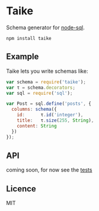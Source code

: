 # Taike

Schema generator for [node-sql](https://github.com/brianc/node-sql).

```
npm install taike
```

## Example
Taike lets you write schemas like:

```javascript
var schema = require('taike');
var τ = schema.decorators;
var sql = require('sql');

var Post = sql.define('posts', {
  columns: schema({
    id:      τ.id('integer'),
    title:   τ.size(255, String),
    content: String
  })
});
```

## API
coming soon, for now see the [tests](/test.ls)

## Licence
MIT
